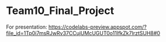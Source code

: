 # Team10_Final_Project

For presentation: https://codelabs-preview.appspot.com/?file_id=1Tp0i7msRJwRv37CCujUMcUGUT0o11IfkZk7IrztSUH8#0
